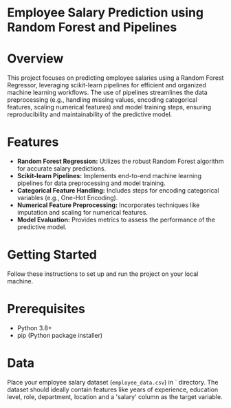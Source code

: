 # Employee Salary Prediction using Random Forest and Pipelines

# Overview

This project focuses on predicting employee salaries using a Random Forest Regressor, leveraging scikit-learn pipelines for efficient and organized machine learning workflows. The use of pipelines streamlines the data preprocessing (e.g., handling missing values, encoding categorical features, scaling numerical features) and model training steps, ensuring reproducibility and maintainability of the predictive model.

# Features

* **Random Forest Regression:** Utilizes the robust Random Forest algorithm for accurate salary predictions.
* **Scikit-learn Pipelines:** Implements end-to-end machine learning pipelines for data preprocessing and model training.
* **Categorical Feature Handling:** Includes steps for encoding categorical variables (e.g., One-Hot Encoding).
* **Numerical Feature Preprocessing:** Incorporates techniques like imputation and scaling for numerical features.
* **Model Evaluation:** Provides metrics to assess the performance of the predictive model.


# Getting Started

Follow these instructions to set up and run the project on your local machine.

# Prerequisites

* Python 3.8+
* pip (Python package installer)


# Data

Place your employee salary dataset (`employee_data.csv`) in ` directory. The dataset should ideally contain features like years of experience, education level, role, department, location and a 'salary' column as the target variable.
